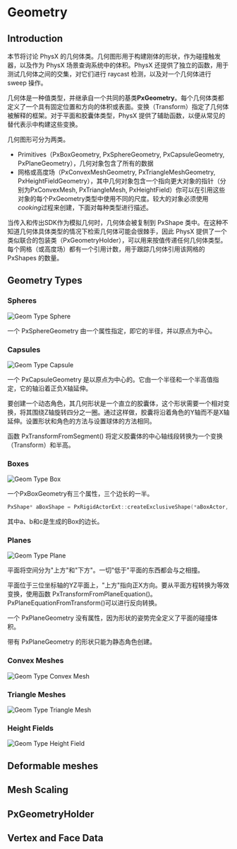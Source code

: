 # Geometry

## Introduction

本节将讨论 PhysX 的几何体类。几何图形用于构建刚体的形状，作为碰撞触发器，以及作为 PhysX 场景查询系统中的体积。PhysX 还提供了独立的函数，用于测试几何体之间的交集，对它们进行 raycast 检测，以及对一个几何体进行 sweep 操作。

几何体是一种值类型，并继承自一个共同的基类**PxGeometry**。每个几何体类都定义了一个具有固定位置和方向的体积或表面。变换（Transform）指定了几何体被解释的框架。对于平面和胶囊体类型，PhysX 提供了辅助函数，以便从常见的替代表示中构建这些变换。

几何图形可分为两类。

- Primitives（PxBoxGeometry, PxSphereGeometry, PxCapsuleGeometry, PxPlaneGeometry），几何对象包含了所有的数据
- 网格或高度场（PxConvexMeshGeometry, PxTriangleMeshGeometry, PxHeightFieldGeometry），其中几何对象包含一个指向更大对象的指针（分别为PxConvexMesh, PxTriangleMesh, PxHeightField）你可以在引用这些对象的每个PxGeometry类型中使用不同的尺度。较大的对象必须使用*cooking*过程来创建，下面对每种类型进行描述。

当传入和传出SDK作为模拟几何时，几何体会被复制到 PxShape 类中。在这种不知道几何体具体类型的情况下检索几何体可能会很棘手，因此 PhysX 提供了一个类似联合的包装类（PxGeometryHolder），可以用来按值传递任何几何体类型。每个网格（或高度场）都有一个引用计数，用于跟踪几何体引用该网格的 PxShapes 的数量。

## Geometry Types

### Spheres

![Geom Type Sphere](https://nvidia-omniverse.github.io/PhysX/physx/5.1.2/_images/GeomTypeSphere.png)

一个 PxSphereGeometry 由一个属性指定，即它的半径，并以原点为中心。

### Capsules

![Geom Type Capsule](https://nvidia-omniverse.github.io/PhysX/physx/5.1.2/_images/GeomTypeCapsule.png)

一个 PxCapsuleGeometry 是以原点为中心的。它由一个半径和一个半高值指定，它的轴沿着正负X轴延伸。

要创建一个动态角色，其几何形状是一个直立的胶囊体，这个形状需要一个相对变换，将其围绕Z轴旋转四分之一圈。通过这样做，胶囊将沿着角色的Y轴而不是X轴延伸。设置形状和角色的方法与设置球体的方法相同。

函数 PxTransformFromSegment() 将定义胶囊体的中心轴线段转换为一个变换（Transform）和半高。

### Boxes

![Geom Type Box](https://nvidia-omniverse.github.io/PhysX/physx/5.1.2/_images/GeomTypeBox.png)

一个PxBoxGeometry有三个属性，三个边长的一半。

```cpp
PxShape* aBoxShape = PxRigidActorExt::createExclusiveShape(*aBoxActor, PxBoxGeometry(a/2, b/2, c/2), aMaterial);
```

其中a、b和c是生成的Box的边长。

### Planes

![Geom Type Plane](https://nvidia-omniverse.github.io/PhysX/physx/5.1.2/_images/GeomTypePlane.png)

平面将空间分为"上方"和"下方"。一切"低于"平面的东西都会与之相撞。

平面位于三位坐标轴的YZ平面上，"上方"指向正X方向。要从平面方程转换为等效变换，使用函数 PxTransformFromPlaneEquation()。PxPlaneEquationFromTransform()可以进行反向转换。

一个 PxPlaneGeometry 没有属性，因为形状的姿势完全定义了平面的碰撞体积。

带有 PxPlaneGeometry 的形状只能为静态角色创建。

### Convex Meshes

![Geom Type Convex Mesh](https://nvidia-omniverse.github.io/PhysX/physx/5.1.2/_images/GeomTypeConvex.png)

### Triangle Meshes

![Geom Type Triangle Mesh](https://nvidia-omniverse.github.io/PhysX/physx/5.1.2/_images/GeomTypeMesh.png)

### Height Fields

![Geom Type Height Field](https://nvidia-omniverse.github.io/PhysX/physx/5.1.2/_images/GeomTypeHeightField.png)

## Deformable meshes

## Mesh Scaling

## PxGeometryHolder

## Vertex and Face Data
